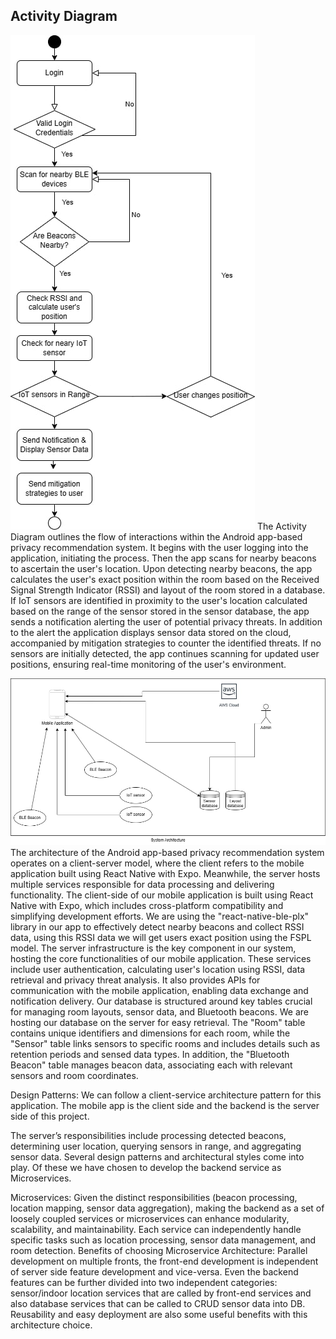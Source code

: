 ## Activity Diagram
![Activity diagram](https://github.com/RahulKantheti/Privacy-recommender-app/blob/assets/313375724-070f8844-750e-403b-a0fd-a7c29a9be614.jpg)
The Activity Diagram outlines the flow of interactions within the Android app-based privacy recommendation system. It begins with the user logging into the application, initiating the process. Then the app scans for nearby beacons to ascertain the user's location. Upon detecting nearby beacons, the app calculates the user's exact position within the room based on the Received Signal Strength Indicator (RSSI) and layout of the room stored in a database. If IoT sensors are identified in proximity to the user's location calculated based on the range of the sensor stored in the sensor database, the app sends a notification alerting the user of potential privacy threats. In addition to the alert the application displays sensor data stored on the cloud, accompanied by mitigation strategies to counter the identified threats. If no sensors are initially detected, the app continues scanning for updated user positions, ensuring real-time monitoring of the user's environment.

![system architecture drawio](https://github.com/RahulKantheti/Privacy-recommender-app/blob/assets/313375727-b2f8f5ef-ff99-4150-9ab7-1ca563ec8505.jpg)
The architecture of the Android app-based privacy recommendation system operates on a client-server model, where the client refers to the mobile application built using React Native with Expo. Meanwhile, the server hosts multiple services responsible for data processing and delivering functionality.
The client-side of our mobile application is built using React Native with Expo, which includes cross-platform compatibility and simplifying development efforts. We are using the "react-native-ble-plx" library in our app to effectively detect nearby beacons and collect RSSI data, using this RSSI data we will get users exact position using the FSPL model. 
The server infrastructure is the key component in our system, hosting the core functionalities of our mobile application. These services include user authentication, calculating user's location using RSSI, data retrieval and privacy threat analysis. It also provides APIs for communication with the mobile application, enabling data exchange and notification delivery.
Our database is structured around key tables crucial for managing room layouts, sensor data, and Bluetooth beacons. We are hosting our database on the server for easy retrieval. The "Room" table contains unique identifiers and dimensions for each room, while the "Sensor" table links sensors to specific rooms and includes details such as retention periods and sensed data types. In addition, the "Bluetooth Beacon" table manages beacon data, associating each with relevant sensors and room coordinates. 

Design Patterns:
We can follow a client-service architecture pattern for this application. The mobile app is the client side and the backend is the server side of this project.

The server’s responsibilities include processing detected beacons, determining user location, querying sensors in range, and aggregating sensor data. Several design patterns and architectural styles come into play. Of these we have chosen to develop the backend service as Microservices.

Microservices: Given the distinct responsibilities (beacon processing, location mapping, sensor data aggregation), making the backend as a set of loosely coupled services or microservices can enhance modularity, scalability, and maintainability. Each service can independently handle specific tasks such as location processing, sensor data management, and room detection.
Benefits of choosing Microservice Architecture:
Parallel development on multiple fronts, the front-end development is independent of server side feature development and vice-versa. Even the backend features can be further divided into two independent categories: sensor/indoor location services that are called by front-end services and also database services that can be called to CRUD sensor data into DB. Reusability and easy deployment are also some useful benefits with this architecture choice.
